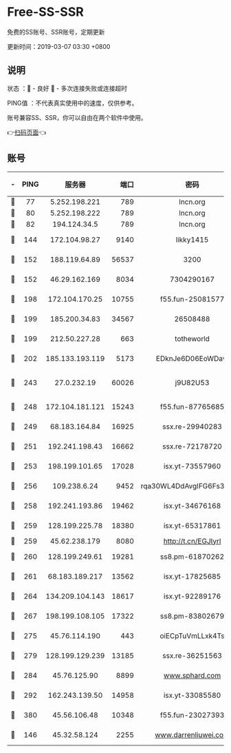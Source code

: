 # Free-SS-SSR

免费的SS账号、SSR账号，定期更新

更新时间：2019-03-07 03:30 +0800

## 说明

状态     ：🙂 - 良好 🙁 - 多次连接失败或连接超时

PING值   ：不代表真实使用中的速度，仅供参考。

账号兼容SS、SSR，你可以自由在两个软件中使用。

👉[扫码页面](https://liesauer.github.io/Free-SS-SSR/)👈

## 账号

|-|PING|服务器|端口|密码|加密方式|区域|
|:----:|:----:|:-----:|-----:|:----:|:----:|:----:|
|🙂|77|5.252.198.221|789|lncn.org|rc4|JP|
|🙂|80|5.252.198.222|789|lncn.org|rc4|JP|
|🙂|82|194.124.34.5|789|lncn.org|rc4|JP|
|🙂|144|172.104.98.27|9140|likky1415|aes-256-cfb|JP|
|🙂|152|188.119.64.89|56537|3200|aes-256-cfb|RU|
|🙂|152|46.29.162.169|8034|7304290167|aes-256-cfb|RU|
|🙂|198|172.104.170.25|10755|f55.fun-25081577|aes-256-cfb|SG|
|🙂|199|185.200.34.83|34567|26508488|aes-256-cfb|US|
|🙂|199|212.50.227.28|663|totheworld|aes-256-cfb|US|
|🙂|202|185.133.193.119|5173|EDknJe6D06EoWDaw|aes-256-cfb|US|
|🙂|243|27.0.232.19|60026|j9U82U53|xchacha20-ietf-poly1305|HK|
|🙂|248|172.104.181.121|15243|f55.fun-87765685|aes-256-cfb|SG|
|🙂|249|68.183.164.84|16925|ssx.re-29940283|aes-256-cfb|US|
|🙂|251|192.241.198.43|16662|ssx.re-72178720|aes-256-cfb|US|
|🙂|253|198.199.101.65|17028|isx.yt-73557960|aes-256-cfb|US|
|🙂|256|109.238.6.24|9452|rqa30WL4DdAvgIFG6Fs3znzTa|aes-256-cfb|FR|
|🙂|258|192.241.193.86|19462|isx.yt-34676168|aes-256-cfb|US|
|🙂|259|128.199.225.78|18380|isx.yt-65317861|aes-256-cfb|SG|
|🙂|259|45.62.238.179|8080|http://t.cn/EGJIyrl|rc4-md5|CA|
|🙂|260|128.199.249.61|19281|ss8.pm-61870262|aes-256-cfb|SG|
|🙂|261|68.183.189.217|13562|isx.yt-17825685|aes-256-cfb|SG|
|🙂|264|134.209.104.143|18617|isx.yt-92289176|aes-256-cfb|SG|
|🙂|267|198.199.108.105|17322|ss8.pm-83802679|aes-256-cfb|US|
|🙂|275|45.76.114.190|443|oiECpTuVmLLxk4Ts|aes-256-cfb|AU|
|🙂|279|128.199.129.239|13185|ssx.re-36251563|aes-256-cfb|SG|
|🙂|284|45.76.125.90|8899|www.sphard.com|aes-256-cfb|AU|
|🙂|292|162.243.139.50|14958|isx.yt-33085580|aes-256-cfb|US|
|🙂|380|45.56.106.48|10348|f55.fun-23027393|aes-256-cfb|US|
|🙂|146|45.32.58.124|2255|www.darrenliuwei.com|aes-256-cfb|JP|

